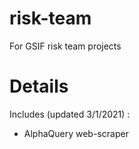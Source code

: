 # risk-team
For GSIF risk team projects

# Details
Includes (updated 3/1/2021) :
- AlphaQuery web-scraper

